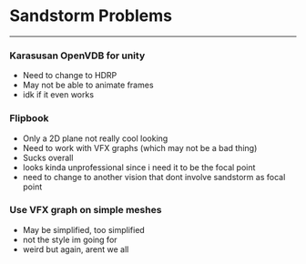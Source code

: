 # Sandstorm Problems
---
### Karasusan OpenVDB for unity
- Need to change to HDRP
- May not be able to animate frames
- idk if it even works

### Flipbook
- Only a 2D plane not really cool looking
- Need to work with VFX graphs (which may not be a bad thing)
- Sucks overall
- looks kinda unprofessional since i need it to be the focal point
- need to change to another vision that dont involve sandstorm as focal point

### Use VFX graph on simple meshes
- May be simplified, too simplified
- not the style im going for
- weird but again, arent we all



